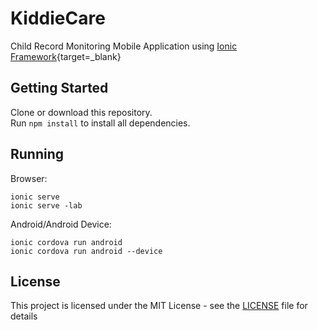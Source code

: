 # KiddieCare

Child Record Monitoring Mobile Application using [Ionic Framework](https://ionicframework.com/docs/v3/){target=_blank}

## Getting Started

Clone or download this repository.\
Run `npm install` to install all dependencies.

## Running
Browser:
```
ionic serve
ionic serve -lab
```

Android/Android Device:
```
ionic cordova run android
ionic cordova run android --device
```

## License

This project is licensed under the MIT License - see the [LICENSE]() file for details

